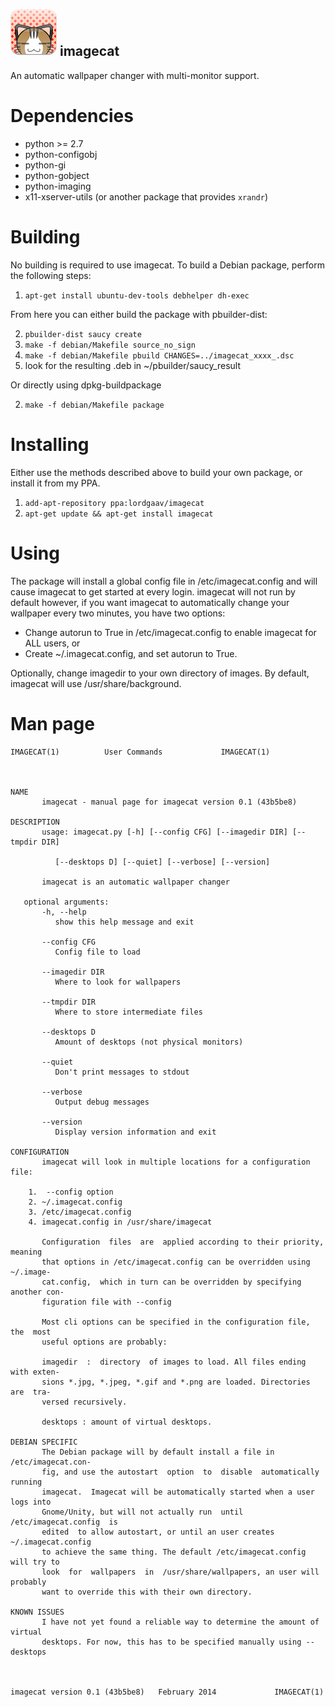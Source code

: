 ![imagecat :3](https://github.com/LordGaav/imagecat/blob/develop/icons/imagecat_72.png?raw=true "imagecat :3")
imagecat
--------

An automatic wallpaper changer with multi-monitor support.

Dependencies
============

* python >= 2.7
* python-configobj
* python-gi
* python-gobject
* python-imaging
* x11-xserver-utils (or another package that provides `xrandr`)

Building
========

No building is required to use imagecat. To build a Debian package, perform the following steps:

1. `apt-get install ubuntu-dev-tools debhelper dh-exec`

From here you can either build the package with pbuilder-dist:

2. `pbuilder-dist saucy create`
3. `make -f debian/Makefile source_no_sign`
4. `make -f debian/Makefile pbuild CHANGES=../imagecat_xxxx_.dsc`
5. look for the resulting .deb in ~/pbuilder/saucy_result

Or directly using dpkg-buildpackage

2. `make -f debian/Makefile package`


Installing
==========

Either use the methods described above to build your own package, or install it from my PPA.

1. `add-apt-repository ppa:lordgaav/imagecat`
2. `apt-get update && apt-get install imagecat`

Using
=====

The package will install a global config file in /etc/imagecat.config and will cause imagecat to get started at every login. imagecat will not run by default however, if you want imagecat to automatically change your wallpaper every two minutes, you have two options:

* Change autorun to True in /etc/imagecat.config to enable imagecat for ALL users, or
* Create ~/.imagecat.config, and set autorun to True.

Optionally, change imagedir to your own directory of images. By default, imagecat will use /usr/share/background.

Man page
========
```
IMAGECAT(1)			 User Commands			   IMAGECAT(1)



NAME
       imagecat - manual page for imagecat version 0.1 (43b5be8)

DESCRIPTION
       usage: imagecat.py [-h] [--config CFG] [--imagedir DIR] [--tmpdir DIR]

	      [--desktops D] [--quiet] [--verbose] [--version]

       imagecat is an automatic wallpaper changer

   optional arguments:
       -h, --help
	      show this help message and exit

       --config CFG
	      Config file to load

       --imagedir DIR
	      Where to look for wallpapers

       --tmpdir DIR
	      Where to store intermediate files

       --desktops D
	      Amount of desktops (not physical monitors)

       --quiet
	      Don't print messages to stdout

       --verbose
	      Output debug messages

       --version
	      Display version information and exit

CONFIGURATION
       imagecat will look in multiple locations for a configuration file:

	1.  --config option
	2. ~/.imagecat.config
	3. /etc/imagecat.config
	4. imagecat.config in /usr/share/imagecat

       Configuration  files  are  applied according to their priority, meaning
       that options in /etc/imagecat.config can be overridden using  ~/.image-
       cat.config,  which in turn can be overridden by specifying another con-
       figuration file with --config

       Most cli options can be specified in the configuration file,  the  most
       useful options are probably:

       imagedir  :  directory  of images to load. All files ending with exten-
       sions *.jpg, *.jpeg, *.gif and *.png are loaded. Directories  are  tra-
       versed recursively.

       desktops : amount of virtual desktops.

DEBIAN SPECIFIC
       The Debian package will by default install a file in /etc/imagecat.con-
       fig, and use the autostart  option  to  disable	automatically  running
       imagecat.  Imagecat will be automatically started when a user logs into
       Gnome/Unity, but will not actually run  until  /etc/imagecat.config  is
       edited  to allow autostart, or until an user creates ~/.imagecat.config
       to achieve the same thing. The default /etc/imagecat.config will try to
       look  for  wallpapers  in  /usr/share/wallpapers, an user will probably
       want to override this with their own directory.

KNOWN ISSUES
       I have not yet found a reliable way to determine the amount of  virtual
       desktops. For now, this has to be specified manually using --desktops



imagecat version 0.1 (43b5be8)	 February 2014			   IMAGECAT(1)
```
